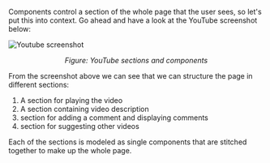 Components control a section of the whole page that the user sees, so let's put this into context. Go ahead and have a look at the YouTube screenshot below:

![Youtube screenshot](https://raw.githubusercontent.com/magnus-thor/ca_course/cooper_challenge_AUT/images/youtube-screenshot.png)
*<center>Figure: YouTube sections and components</center>*

From the screenshot above we can see that we can structure the page in different sections:

1. A section for playing the video
2. A section containing video description
3. section for adding a comment and displaying comments
4. section for suggesting other videos

Each of the sections is modeled as single components that are stitched together to make up the whole page.